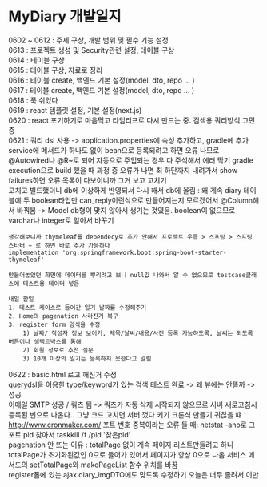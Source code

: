 # MyDiary 개발일지
0602 ~ 0612 : 주제 구상, 개발 범위 및 필수 기능 설정  
0613 : 프로젝트 생성 및 Security관련 설정, 테이블 구상  
0614 : 테이블 구상  
0615 : 테이블 구상, 자료로 정리  
0616 : 테이블 create, 백엔드 기본 설정(model, dto, repo ... )  
0617 : 테이블 create, 백엔드 기본 설정(model, dto, repo ... )  
0618 : 푹 쉬었다  
0619 : react 템플릿 설정, 기본 설정(next.js)  
0620 : react 포기하기로 마음먹고 타임리프로 다시 만드는 중. 검색용 쿼리방식 고민 중  
0621 : 쿼리 dsl 사용 -> application.properties에 속성 추가하고, gradle에 추가
    service에 메서드가 하나도 없이 bean으로 등록되려고 하면 오류 나므로 @Autowired나 @R~로 되어 자동으로 주입되는 경우 다 주석해서 에러 막기
    gradle execution으로 build 했을 때 과정 중 오류가 나면 최 하단까지 내려가서 show failures하면 오류 목록이 다보이니까 그거 보고 고치기  
    고치고 빌드했더니 db에 이상하게 반영되서 다시 해서 db에 올림 : 왜 계속 diary 테이블에 두 boolean타입만 can_reply이런식으로 만들어지는지 모르겠어서 @Column해서 바꿔봄 -> Model db형이 맞지 않아서 생기는 것였음. boolean이 없으므로 varchar나 integer로 알아서 바꾸기  

    생각해보니까 thymeleaf를 dependecy로 추가 안해서 프로젝트 우클 > 스프링 > 스프링 스타터 ~ 로 하면 바로 추가 가능하다  
    implementation 'org.springframework.boot:spring-boot-starter-thymeleaf'

    만들어놓았던 화면에 데이터를 뿌리려고 보니 null값 나와서 알 수 없으므로 testcase클래스에 테스트용 데이터 넣음  

    내일 할일  
    1. 테스트 케이스로 들어간 일기 날짜를 수정해주기  
    2. Home의 pagenation 사라진거 복구  
    3. register form 양식을 수정  
        1) 날짜/ 작성자 정보 보이기, 제목/날씨/내용/사진 등록 가능하도록, 날씨는 되도록 버튼이나 셀렉트박스를 통해  
        2) 회원 정보로 추천 질문  
        3) 10개 이상의 일기는 등록하지 못한다고 알림  

0622 : 
    basic.html 로고 깨진거 수정  
    querydsl을 이용한 type/keyword가 있는 검색 테스트 완료 -> 왜 뷰에는 안뜰까 -> 성공  
    이메일 SMTP 성공 / 쿼츠 됨 -> 쿼츠가 자동 삭제 시작되지 않으므로 서버 새로고침시 등록된 빈으로 나온다.. 그냥 코드 고치면 서버 껐다 키기 
    크론식 만들기 귀찮을 떄 : http://www.cronmaker.com/
    포트 번호 중복이라는 오류 뜰 때: netstat -ano로 그 포트 pid 찾아서 taskkill /f /pid '찾은pid'  
    pagenation 안 뜨는 이유 : totalPage 없이 계속 페이지 리스트만들려고 하니 totalPage가 초기화된값인 0으로 들어가 있어서 페이지가 항상 0으로 나옴 서비스 메서드의 setTotalPage와 makePageList 함수 위치를 바꿈  
    register폼에 있는 ajax diary_imgDTO에도 맞도록 수정하기 오늘은 너무 졸려서 이만  


